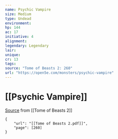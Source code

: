 ```yaml
---
name: Psychic Vampire
size: Medium
type: Undead
environment: 
hp: 144
ac: 17
initiative: 4
alignment: 
legendary: Legendary
lair: 
unique: 
cr: 13
tags: 
source: "Tome of Beasts 2: 260"
url: "https://open5e.com/monsters/psychic-vampire"
---
```

# [[Psychic Vampire]]

[Source](zotero://open-pdf/library/items/9UQIAB6R?page=260) from [[Tome of Beasts 2]]

```pdf
{
	"url": "[[Tome of Beasts 2.pdf]]",
	"page": [260]
}
```

